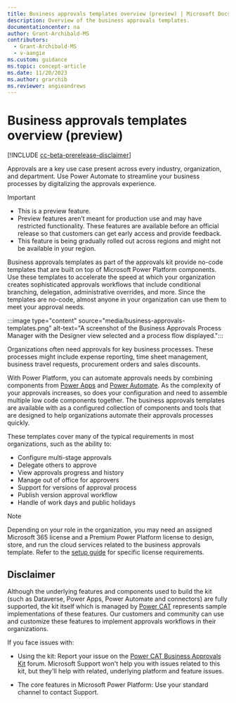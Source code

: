 ```yaml
---
title: Business approvals templates overview (preview) | Microsoft Docs
description: Overview of the business approvals templates.
documentationcenter: na
author: Grant-Archibald-MS
contributors:
  - Grant-Archibald-MS
  - v-aangie
ms.custom: guidance
ms.topic: concept-article
ms.date: 11/20/2023
ms.author: grarchib
ms.reviewer: angieandrews
---
```


# Business approvals templates overview (preview)

[!INCLUDE [cc-beta-prerelease-disclaimer](../../includes/cc-beta-prerelease-disclaimer.md)]

Approvals are a key use case present across every industry, organization, and department. Use Power Automate to streamline your business processes by digitalizing the approvals experience.

> [!IMPORTANT]
>
> - This is a preview feature.
> - Preview features aren’t meant for production use and may have restricted functionality. These features are available before an official release so that customers can get early access and provide feedback.
> - This feature is being gradually rolled out across regions and might not be available in your region.

Business approvals templates as part of the approvals kit provide no-code templates that are built on top of Microsoft Power Platform components. Use these templates to accelerate the speed at which your organization creates sophisticated approvals workflows that include conditional branching, delegation, administrative overrides, and more. Since the templates are no-code, almost anyone in your organization can use them to meet your approval needs.

:::image type="content" source="media/business-approvals-templates.png" alt-text="A screenshot of the Business Approvals Process Manager with the Designer view selected and a process flow displayed.":::

Organizations often need approvals for key business processes. These processes might include expense reporting, time sheet management, business travel requests, procurement orders and sales discounts.

With Power Platform, you can automate approvals needs by combining components from [Power Apps](https://make.powerapps.com) and [Power Automate](https://make.powerautomate.com). As the complexity of your approvals increases, so does your configuration and need to assemble multiple low code components together. The business approvals templates are available with as a configured collection of components and tools that are designed to help organizations automate their approvals processes quickly.

These templates cover many of the typical requirements in most organizations, such as the ability to:

- Configure multi-stage approvals
- Delegate others to approve
- View approvals progress and history
- Manage out of office for approvers
- Support for versions of approval process
- Publish version approval workflow
- Handle of work days and public holidays

> [!NOTE]
> Depending on your role in the organization, you may need an assigned Microsoft 365 license and a Premium Power Platform license to design, store, and run the cloud services related to the business approvals template. Refer to the [setup guide](./setup.md) for specific license requirements.

## Disclaimer

Although the underlying features and components used to build the kit (such as Dataverse, Power Apps, Power Automate and connectors) are fully supported, the kit itself which is managed by [Power CAT](https://aka.ms/whoispowercat) represents sample implementations of these features. Our customers and community can use and customize these features to implement approvals workflows in their organizations.

If you face issues with:

- Using the kit: Report your issue on the [Power CAT Business Approvals Kit](https://aka.ms/approvals-kit/issues) forum. Microsoft Support won't help you with issues related to this kit, but they'll help with related, underlying platform and feature issues.

- The core features in Microsoft Power Platform: Use your standard channel to contact Support.
